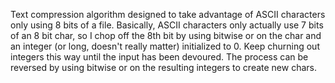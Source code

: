 Text compression algorithm designed to take advantage of ASCII characters only using 8 bits of a file.
Basically, ASCII characters only actually use 7 bits of an 8 bit char, so I chop off the 8th bit by using bitwise or on the char and an integer (or long, doesn't really matter) initialized to 0. Keep churning out integers this way until the input has been devoured. The process can be reversed by using bitwise or on the resulting integers to create new chars.
